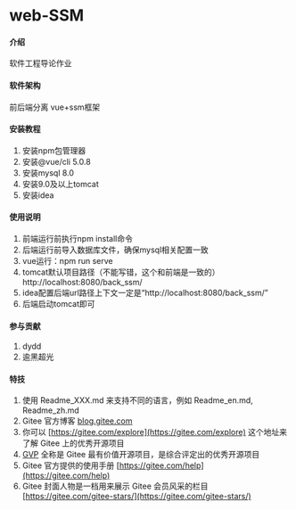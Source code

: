 # web-SSM

#### 介绍
软件工程导论作业

#### 软件架构
前后端分离
vue+ssm框架


#### 安装教程
1. 安装npm包管理器
2. 安装@vue/cli 5.0.8
3. 安装mysql 8.0
4. 安装9.0及以上tomcat
5. 安装idea
#### 使用说明

1. 前端运行前执行npm install命令
2. 后端运行前导入数据库文件，确保mysql相关配置一致
3. vue运行：npm run serve
4. tomcat默认项目路径（不能写错，这个和前端是一致的）http://localhost:8080/back_ssm/
5. idea配置后端url路径上下文一定是“http://localhost:8080/back_ssm/”
6. 后端启动tomcat即可

#### 参与贡献

1.  dydd
2.  逾黑超光


#### 特技

1.  使用 Readme\_XXX.md 来支持不同的语言，例如 Readme\_en.md, Readme\_zh.md
2.  Gitee 官方博客 [blog.gitee.com](https://blog.gitee.com)
3.  你可以 [https://gitee.com/explore](https://gitee.com/explore) 这个地址来了解 Gitee 上的优秀开源项目
4.  [GVP](https://gitee.com/gvp) 全称是 Gitee 最有价值开源项目，是综合评定出的优秀开源项目
5.  Gitee 官方提供的使用手册 [https://gitee.com/help](https://gitee.com/help)
6.  Gitee 封面人物是一档用来展示 Gitee 会员风采的栏目 [https://gitee.com/gitee-stars/](https://gitee.com/gitee-stars/)
